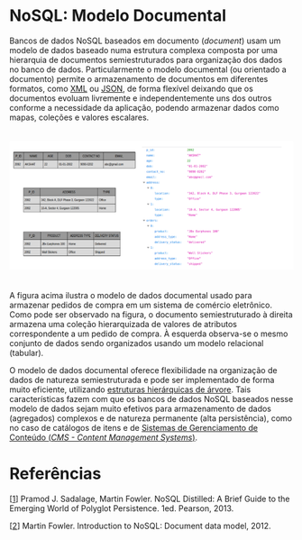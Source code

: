 # NoSQL: Modelo Documental

Bancos de dados NoSQL baseados em documento (*document*) usam um modelo de dados baseado numa estrutura complexa composta por uma hierarquia de documentos semiestruturados para organização dos dados no banco de dados. Particularmente o modelo documental (ou orientado a documento) permite o armazenamento de documentos em diferentes formatos, como [XML](https://en.wikipedia.org/wiki/XML) ou [JSON](https://en.wikipedia.org/wiki/JSON), de forma flexível deixando que os documentos evoluam livremente e independentemente uns dos outros conforme a necessidade da aplicação, podendo armazenar dados como mapas, coleções e valores escalares.

<p align="center">
<img width="900" vspace="20" src="../images/doc_relational.png">
</p>

A figura acima ilustra o modelo de dados documental usado para armazenar pedidos de compra em um sistema de comércio eletrônico. Como pode ser observado na figura, o documento semiestruturado à direita armazena uma coleção hierarquizada de valores de atributos correspondente a um pedido de compra. À esquerda observa-se o mesmo conjunto de dados sendo organizados usando um modelo relacional (tabular).

O modelo de dados documental oferece flexibilidade na organização de dados de natureza semiestruturada e pode ser implementado de forma muito eficiente, utilizando [estruturas hierárquicas de árvore](https://en.wikipedia.org/wiki/Tree_(data_structure)). Tais características fazem com que os bancos de dados NoSQL baseados nesse modelo de dados sejam muito efetivos para armazenamento de dados (agregados) complexos e de natureza permanente (alta persistência), como no caso de catálogos de itens e de [Sistemas de Gerenciamento de Conteúdo (*CMS - Content Management Systems*)](https://en.wikipedia.org/wiki/Content_management_system).

# Refer&ecirc;ncias

<a name="Sadalage-2013-BOOK"></a>\[[1][1]\] Pramod J. Sadalage, Martin Fowler. NoSQL Distilled: A Brief Guide to the Emerging World of Polyglot Persistence. 1ed. Pearson, 2013.

<a name="Fowler-2012-VIDEO"></a>\[[2][2]\] Martin Fowler. Introduction to NoSQL: Document data model, 2012.

[1]: https://doi.org/10.5555/2381014
[2]: https://www.youtube.com/watch?v=qI_g07C_Q5I&t=637s
